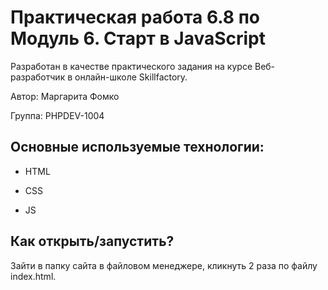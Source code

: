 # Практическая работа 6.8 по Модуль 6. Старт в JavaScript

Разработан в качестве практического задания на курсе Веб-разработчик в онлайн-школе Skillfactory. 

Автор: Маргарита Фомко

Группа: PHPDEV-1004

## Основные используемые технологии:

* HTML

* CSS

* JS

## Как открыть/запустить?

Зайти в папку сайта в файловом менеджере, кликнуть 2 раза по файлу index.html.
